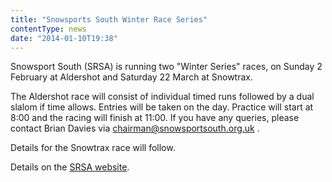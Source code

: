 ```yaml
---
title: "Snowsports South Winter Race Series"
contentType: news
date: "2014-01-10T19:38"
---
```


Snowsport South (SRSA) is running two "Winter Series" races, on Sunday 2 February at Aldershot and
Saturday 22 March at Snowtrax.

The Aldershot race will consist of individual timed runs followed by a dual slalom if time allows.
Entries will be taken on the day. Practice will start at 8:00 and the racing will finish at 11:00.
If you have any queries, please contact Brian Davies via chairman@snowsportsouth.org.uk .

Details for the Snowtrax race will follow.

Details on the [SRSA website](http://www.srsa.org.uk/articles/racing#245).
